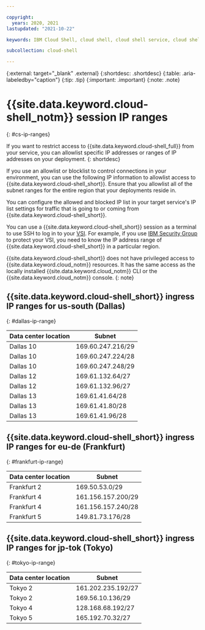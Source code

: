 ```yaml
---

copyright:
  years: 2020, 2021
lastupdated: "2021-10-22"

keywords: IBM Cloud Shell, cloud shell, cloud shell service, cloud shell ip addresses, cloud shell allowlist, cloud shell blocklist

subcollection: cloud-shell

---
```


{:external: target="_blank" .external}
{:shortdesc: .shortdesc}
{:table: .aria-labeledby="caption"}
{:tip: .tip}
{:important: .important}
{:note: .note}

# {{site.data.keyword.cloud-shell_notm}} session IP ranges
{: #cs-ip-ranges}

If you want to restrict access to {{site.data.keyword.cloud-shell_full}} from your service, you can allowlist specific IP addresses or ranges of IP addresses on your deployment.
{: shortdesc}

If you use an allowlist or blocklist to control connections in your environment, you can use the following IP information to allowlist access to {{site.data.keyword.cloud-shell_short}}. Ensure that you allowlist all of the subnet ranges for the entire region that your deployments reside in.

You can configure the allowed and blocked IP list in your target service's IP list settings for traffic that is going to or coming from {{site.data.keyword.cloud-shell_short}}.

You can use a {{site.data.keyword.cloud-shell_short}} session as a terminal to use SSH to log in to your [VSI](/docs/virtual-servers?topic=virtual-servers-about-virtual-servers). For example, if you use [IBM Security Group](/docs/security-groups?topic=security-groups-about-ibm-security-groups) to protect your VSI, you need to know the IP address range of {{site.data.keyword.cloud-shell_short}} in a particular region.

{{site.data.keyword.cloud-shell_short}} does not have privileged access to {{site.data.keyword.cloud_notm}} resources. It has the same access as the locally installed {{site.data.keyword.cloud_notm}} CLI or the {{site.data.keyword.cloud_notm}} console.
{: note}

## {{site.data.keyword.cloud-shell_short}} ingress IP ranges for us-south (Dallas)
{: #dallas-ip-range}

Data center location | Subnet
-- | --
Dallas 10 | 169.60.247.216/29
Dallas 10 | 169.60.247.224/28
Dallas 10 | 169.60.247.248/29
Dallas 12 | 169.61.132.64/27
Dallas 12 | 169.61.132.96/27
Dallas 13 | 169.61.41.64/28
Dallas 13 | 169.61.41.80/28
Dallas 13 | 169.61.41.96/28

## {{site.data.keyword.cloud-shell_short}} ingress IP ranges for eu-de (Frankfurt)
{: #frankfurt-ip-range}

Data center location | Subnet
-- | --
Frankfurt 2 | 169.50.53.0/29
Frankfurt 4 | 161.156.157.200/29
Frankfurt 4 | 161.156.157.240/28
Frankfurt 5 | 149.81.73.176/28

## {{site.data.keyword.cloud-shell_short}} ingress IP ranges for jp-tok (Tokyo)
{: #tokyo-ip-range}

Data center location | Subnet
-- | --
Tokyo 2 | 161.202.235.192/27
Tokyo 2 | 169.56.10.136/29
Tokyo 4 | 128.168.68.192/27
Tokyo 5 | 165.192.70.32/27
